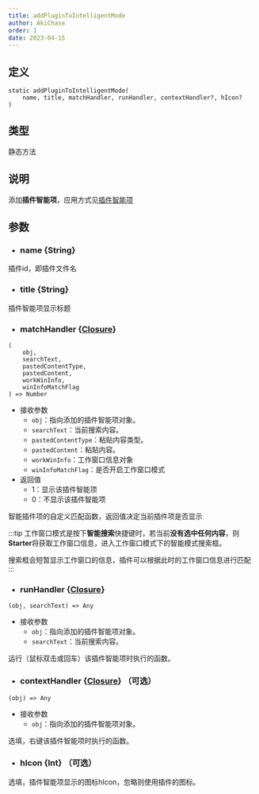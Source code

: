 ```yaml
---
title: addPluginToIntelligentMode
author: AkiChase
order: 1
date: 2023-04-15
---
```


## 定义

```ahk
static addPluginToIntelligentMode(
    name, title, matchHandler, runHandler, contextHandler?, hIcon?
)
```

## 类型

静态方法

## 说明

添加**插件智能项**，应用方式见[插件智能项](../dev/intelligent/)

## 参数

- ### name \{String\}

插件id，即插件文件名

- ### title \{String\}

插件智能项显示标题

- ### matchHandler \{[Closure](https://orz707.gitee.io/v2/docs/Functions.htm#closures)\}

```ahk
(
    obj,
    searchText,
    pastedContentType,
    pastedContent,
    workWinInfo,
    winInfoMatchFlag
) => Number
```
- 接收参数
    - `obj`：指向添加的插件智能项对象。
    - `searchText`：当前搜索内容。
    - `pastedContentType`：粘贴内容类型。
    - `pastedContent`：粘贴内容。
    - `workWinInfo`：工作窗口信息对象
    - `winInfoMatchFlag`：是否开启工作窗口模式
- 返回值
    - 1：显示该插件智能项
    - 0：不显示该插件智能项

智能插件项的自定义匹配函数，返回值决定当前插件项是否显示

:::tip
工作窗口模式是按下**智能搜索**快捷键时，若当前**没有选中任何内容**，则**Starter**将获取工作窗口信息，进入工作窗口模式下的智能模式搜索框。

搜索框会短暂显示工作窗口的信息，插件可以根据此时的工作窗口信息进行匹配
:::

- ### runHandler \{[Closure](https://orz707.gitee.io/v2/docs/Functions.htm#closures)\}

```ahk
(obj, searchText) => Any
```

- 接收参数
    - `obj`：指向添加的插件智能项对象。
    - `searchText`：当前搜索内容。

运行（鼠标双击或回车）该插件智能项时执行的函数。

- ### contextHandler \{[Closure](https://orz707.gitee.io/v2/docs/Functions.htm#closures)\} （可选）

```ahk
(obj) => Any
```
- 接收参数
    - `obj`：指向添加的插件智能项对象。

选填，右键该插件智能项时执行的函数。

- ### hIcon \{Int\} （可选）

选填，插件智能项显示的图标hIcon，忽略则使用插件的图标。
